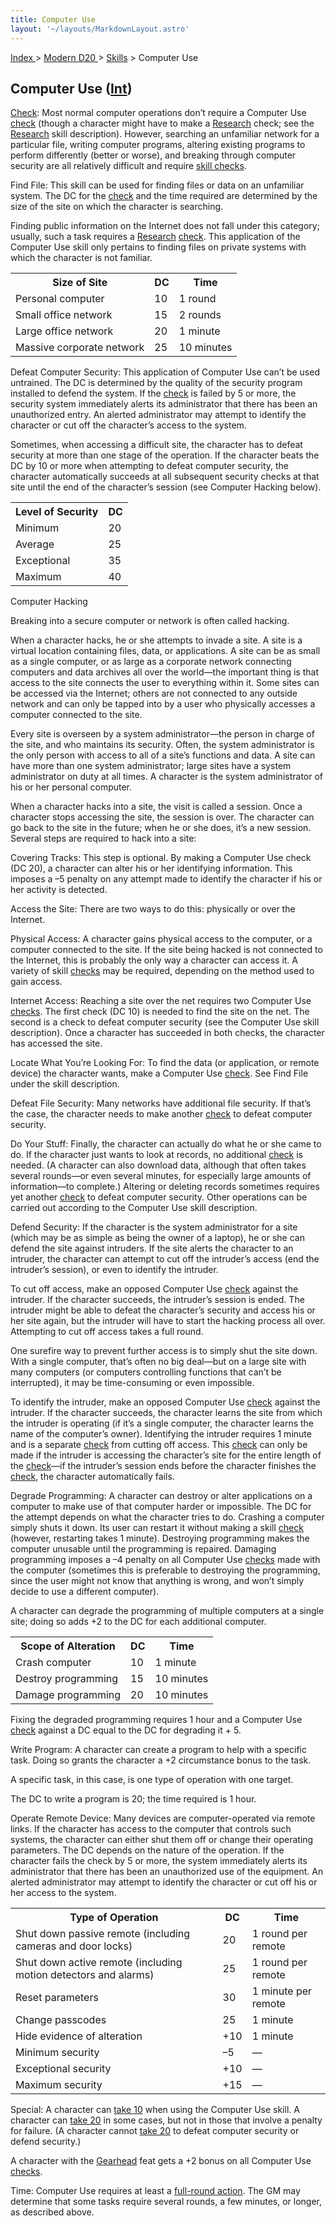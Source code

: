 ```yaml
---
title: Computer Use
layout: '~/layouts/MarkdownLayout.astro'
---
```


[ Index ](/) > [ Modern D20 ](/modern.d20.srd) > [Skills](/modern.d20.srd/skills) > Computer Use

## Computer Use ([Int](/modern.d20.srd/basics/ability.scores))

[Check](/modern.d20.srd/skills/skill.basics): Most normal computer
operations don’t require a Computer Use
[check](/modern.d20.srd/skills/skill.basics) (though a character
might have to make a [Research](/modern.d20.srd/skills/research) check; see
the [Research](/modern.d20.srd/skills/research) skill description). However,
searching an unfamiliar network for a particular file, writing computer
programs, altering existing programs to perform differently (better or worse),
and breaking through computer security are all relatively difficult and
require [skill checks](/modern.d20.srd/skills/skill.basics).

Find File: This skill can be used for finding files or data on an unfamiliar
system. The DC for the [check](/modern.d20.srd/skills/skill.basics)
and the time required are determined by the size of the site on which the
character is searching.

Finding public information on the Internet does not fall under this category;
usually, such a task requires a [Research](/modern.d20.srd/skills/research)
[check](/modern.d20.srd/skills/skill.basics). This application of
the Computer Use skill only pertains to finding files on private systems with
which the character is not familiar.


<table> <tr><th>Size of Site</th> <th>DC</th> <th>Time</th></tr> <tr><td> Personal computer</td><td> 10</td><td> 1 round </td></tr> <tr class="shaded"><td> Small office network</td><td> 15</td><td> 2 rounds </td></tr> <tr><td> Large office network</td><td> 20</td><td> 1 minute </td></tr> <tr class="shaded"><td> Massive corporate network</td><td> 25</td><td> 10 minutes </td></tr> </table>



Defeat Computer Security: This application of Computer Use can’t be used
untrained. The DC is determined by the quality of the security program
installed to defend the system. If the
[check](/modern.d20.srd/skills/skill.basics) is failed by 5 or more,
the security system immediately alerts its administrator that there has been
an unauthorized entry. An alerted administrator may attempt to identify the
character or cut off the character’s access to the system.

Sometimes, when accessing a difficult site, the character has to defeat
security at more than one stage of the operation. If the character beats the
DC by 10 or more when attempting to defeat computer security, the character
automatically succeeds at all subsequent security checks at that site until
the end of the character’s session (see Computer Hacking below).


<table> <tr><th>Level of Security</th> <th>DC</th></tr> <tr><td> Minimum</td><td> 20 </td></tr> <tr class="shaded"><td> Average</td><td> 25 </td></tr> <tr><td> Exceptional</td><td> 35 </td></tr> <tr class="shaded"><td> Maximum</td><td> 40 </td></tr> </table>



Computer Hacking

Breaking into a secure computer or network is often called hacking.

When a character hacks, he or she attempts to invade a site. A site is a
virtual location containing files, data, or applications. A site can be as
small as a single computer, or as large as a corporate network connecting
computers and data archives all over the world—the important thing is that
access to the site connects the user to everything within it. Some sites can
be accessed via the Internet; others are not connected to any outside network
and can only be tapped into by a user who physically accesses a computer
connected to the site.

Every site is overseen by a system administrator—the person in charge of the
site, and who maintains its security. Often, the system administrator is the
only person with access to all of a site’s functions and data. A site can have
more than one system administrator; large sites have a system administrator on
duty at all times. A character is the system administrator of his or her
personal computer.

When a character hacks into a site, the visit is called a session. Once a
character stops accessing the site, the session is over. The character can go
back to the site in the future; when he or she does, it’s a new session.
Several steps are required to hack into a site:

Covering Tracks: This step is optional. By making a Computer Use check (DC
20), a character can alter his or her identifying information. This imposes a
–5 penalty on any attempt made to identify the character if his or her
activity is detected.

Access the Site: There are two ways to do this: physically or over the
Internet.

Physical Access: A character gains physical access to the computer, or a
computer connected to the site. If the site being hacked is not connected to
the Internet, this is probably the only way a character can access it. A
variety of skill [checks](/modern.d20.srd/skills/skill.basics) may
be required, depending on the method used to gain access.

Internet Access: Reaching a site over the net requires two Computer Use
[checks](/modern.d20.srd/skills/skill.basics). The first check (DC
10) is needed to find the site on the net. The second is a check to defeat
computer security (see the Computer Use skill description). Once a character
has succeeded in both checks, the character has accessed the site.

Locate What You’re Looking For: To find the data (or application, or remote
device) the character wants, make a Computer Use
[check](/modern.d20.srd/skills/skill.basics). See Find File under
the skill description.

Defeat File Security: Many networks have additional file security. If that’s
the case, the character needs to make another
[check](/modern.d20.srd/skills/skill.basics) to defeat computer
security.

Do Your Stuff: Finally, the character can actually do what he or she came to
do. If the character just wants to look at records, no additional
[check](/modern.d20.srd/skills/skill.basics) is needed. (A character
can also download data, although that often takes several rounds—or even
several minutes, for especially large amounts of information—to complete.)
Altering or deleting records sometimes requires yet another
[check](/modern.d20.srd/skills/skill.basics) to defeat computer
security. Other operations can be carried out according to the Computer Use
skill description.

Defend Security: If the character is the system administrator for a site
(which may be as simple as being the owner of a laptop), he or she can defend
the site against intruders. If the site alerts the character to an intruder,
the character can attempt to cut off the intruder’s access (end the intruder’s
session), or even to identify the intruder.

To cut off access, make an opposed Computer Use
[check](/modern.d20.srd/skills/skill.basics) against the intruder.
If the character succeeds, the intruder’s session is ended. The intruder might
be able to defeat the character’s security and access his or her site again,
but the intruder will have to start the hacking process all over. Attempting
to cut off access takes a full round.

One surefire way to prevent further access is to simply shut the site down.
With a single computer, that’s often no big deal—but on a large site with many
computers (or computers controlling functions that can’t be interrupted), it
may be time-consuming or even impossible.

To identify the intruder, make an opposed Computer Use
[check](/modern.d20.srd/skills/skill.basics) against the intruder.
If the character succeeds, the character learns the site from which the
intruder is operating (if it’s a single computer, the character learns the
name of the computer’s owner). Identifying the intruder requires 1 minute and
is a separate [check](/modern.d20.srd/skills/skill.basics) from
cutting off access. This
[check](/modern.d20.srd/skills/skill.basics) can only be made if the
intruder is accessing the character’s site for the entire length of the
[check](/modern.d20.srd/skills/skill.basics)—if the intruder’s
session ends before the character finishes the
[check](/modern.d20.srd/skills/skill.basics), the character
automatically fails.

Degrade Programming: A character can destroy or alter applications on a
computer to make use of that computer harder or impossible. The DC for the
attempt depends on what the character tries to do. Crashing a computer simply
shuts it down. Its user can restart it without making a skill
[check](/modern.d20.srd/skills/skill.basics) (however, restarting
takes 1 minute). Destroying programming makes the computer unusable until the
programming is repaired. Damaging programming imposes a –4 penalty on all
Computer Use [checks](/modern.d20.srd/skills/skill.basics) made with
the computer (sometimes this is preferable to destroying the programming,
since the user might not know that anything is wrong, and won’t simply decide
to use a different computer).

A character can degrade the programming of multiple computers at a single
site; doing so adds +2 to the DC for each additional computer.


<table> <tr><th>Scope of Alteration</th> <th>DC</th> <th>Time</th></tr> <tr><td> Crash computer</td><td> 10</td><td> 1 minute </td></tr> <tr class="shaded"><td> Destroy programming</td><td> 15</td><td> 10 minutes </td></tr> <tr><td> Damage programming</td><td> 20</td><td> 10 minutes </td></tr> </table>



Fixing the degraded programming requires 1 hour and a Computer Use
[check](/modern.d20.srd/skills/skill.basics) against a DC equal to
the DC for degrading it + 5.

Write Program: A character can create a program to help with a specific task.
Doing so grants the character a +2 circumstance bonus to the task.

A specific task, in this case, is one type of operation with one target.

The DC to write a program is 20; the time required is 1 hour.

Operate Remote Device: Many devices are computer-operated via remote links. If
the character has access to the computer that controls such systems, the
character can either shut them off or change their operating parameters. The
DC depends on the nature of the operation. If the character fails the check by
5 or more, the system immediately alerts its administrator that there has been
an unauthorized use of the equipment. An alerted administrator may attempt to
identify the character or cut off his or her access to the system.


<table> <tr><th>Type of Operation</th> <th> DC</th> <th> Time</th> </tr> <tr><td> Shut down passive remote (including cameras and door locks)</td><td> 20</td><td> 1 round per remote </td></tr> <tr class="shaded"><td> Shut down active remote (including motion detectors and alarms)</td><td> 25</td><td> 1 round per remote </td></tr> <tr><td> Reset parameters</td><td> 30</td><td> 1 minute per remote </td></tr> <tr class="shaded"><td> Change passcodes</td><td> 25</td><td> 1 minute </td></tr> <tr><td> Hide evidence of alteration</td><td> +10</td><td> 1 minute </td></tr> <tr class="shaded"><td> Minimum security</td><td> –5</td><td> — </td></tr> <tr><td> Exceptional security</td><td> +10</td><td> — </td></tr> <tr class="shaded"><td> Maximum security</td><td> +15</td><td> — </td></tr> </table>



Special: A character can [take 10](/modern.d20.srd/skills/skill.basics) when using the Computer
Use skill. A character can [take 20](/modern.d20.srd/skills/skill.basics) in some cases, but not in
those that involve a penalty for failure. (A character cannot [take 20](/modern.d20.srd/skills/skill.basics) to defeat computer
security or defend security.)

A character with the [Gearhead](/modern.d20.srd/feats/gearhead) feat gets a +2
bonus on all Computer Use
[checks](/modern.d20.srd/skills/skill.basics).

Time: Computer Use requires at least a [full-round action](/modern.d20.srd/combat/full.round.actions). The GM may determine that
some tasks require several rounds, a few minutes, or longer, as described
above.

